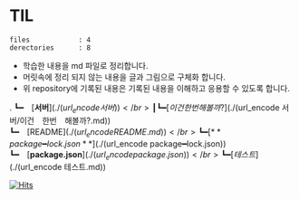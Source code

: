 # TIL

```
files            : 4
derectories      : 8
```

- 학습한 내용을 md 파일로 정리합니다. 
- 머릿속에 정리 되지 않는 내용을 글과 그림으로 구체화 합니다.
- 위 repository에 기록된 내용은 기록된 내용을 이해하고 응용할 수 있도록 합니다.

.
┗━　[**서버**](./$(url_encode 서버))</br>
┃　　　┗━　[이건　한번　해볼까?](./$(url_encode 서버/이건　한번　해볼까?.md))</br>
┗━　[README](./$(url_encode README.md))</br>
┗━　[**package━lock.json**](./$(url_encode package━lock.json))</br>
┗━　[**package.json**](./$(url_encode package.json))</br>
┗━　[테스트](./$(url_encode 테스트.md))</br>


[![Hits](https://hits.seeyoufarm.com/api/count/incr/badge.svg?url=https%3A%2F%2Fgithub.com%2Fknutdarara%2FTIL&count_bg=%23000000&title_bg=%23555555&icon=&icon_color=%23E7E7E7&title=hits&edge_flat=false)](https://hits.seeyoufarm.com)
